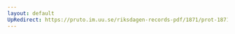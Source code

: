 ```yaml
---
layout: default
UpRedirect: https://pruto.im.uu.se/riksdagen-records-pdf/1871/prot-1871--ak--518/prot-1871--ak--518_001.pdf
---
```

